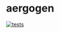 # aergogen

[![tests](https://github.com/keeeal/aergogen/actions/workflows/tests.yaml/badge.svg)](https://github.com/keeeal/aergogen/actions/workflows/tests.yaml)

